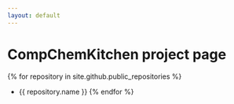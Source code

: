 ```yaml
---
layout: default
---
```


# CompChemKitchen project page

{% for repository in site.github.public_repositories %}
  * {{ repository.name }}
{% endfor %}
